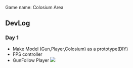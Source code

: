 Game name: Colosium Area
## DevLog
### Day 1
- Make Model (Gun,Player,Colosium) as a prototype(DIY)
- FPS controller
- GunFollow Player
  ![](https://i.ibb.co/kDMKN91/untitled.jpg)
